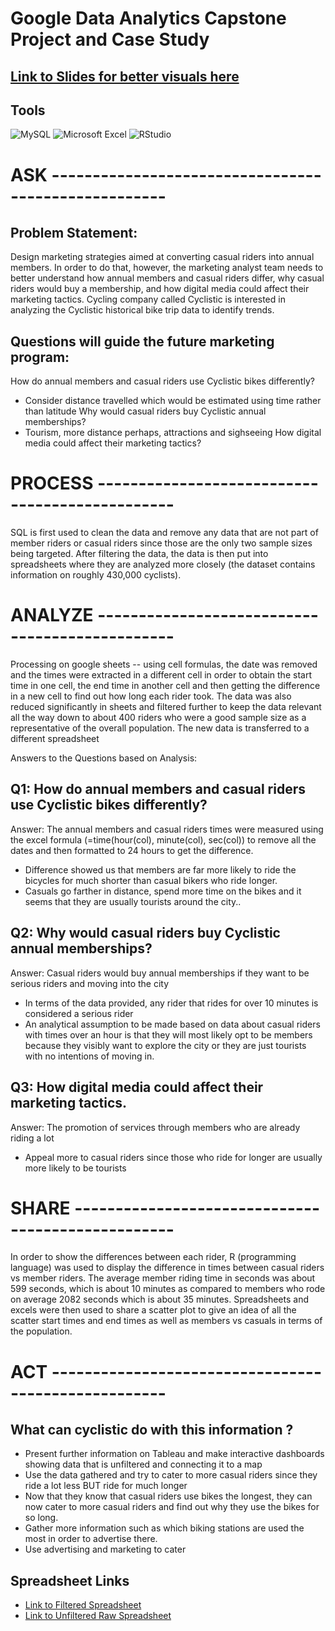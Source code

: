 # Google Data Analytics Capstone Project and Case Study
## [Link to Slides for better visuals here](https://docs.google.com/presentation/d/1w72tFtqQIUHG5KSLIH_DBT07t3_pwRnN-tJ7Zmjpxf4/edit?usp=sharing)

## Tools
![MySQL](https://img.shields.io/badge/mysql-%2300f.svg?style=for-the-badge&logo=mysql&logoColor=white)
![Microsoft Excel](https://img.shields.io/badge/Microsoft_Excel-217346?style=for-the-badge&logo=microsoft-excel&logoColor=white)
![RStudio](https://img.shields.io/badge/RStudio-4285F4?style=for-the-badge&logo=rstudio&logoColor=white)



##
# ASK ----------------------------------------------------
## Problem Statement: 
Design marketing strategies aimed at converting casual riders into annual members. In order to do that, however, the marketing analyst team needs to better understand how annual members and casual riders differ, why casual riders would buy a membership, and how digital media could affect their marketing tactics. Cycling company called Cyclistic is interested in analyzing the Cyclistic historical bike trip data to identify trends. 

## Questions will guide the future marketing program:
How do annual members and casual riders use Cyclistic bikes differently?
- Consider distance travelled which would be estimated using time rather than latitude
Why would casual riders buy Cyclistic annual memberships?
- Tourism, more distance perhaps, attractions and sighseeing
How digital media could affect their marketing tactics?

# PROCESS -----------------------------------------------

SQL is first used to clean the data and remove any data that are not part of member riders or casual riders since those are the only two sample sizes being targeted.
After filtering the data, the data is then put into spreadsheets where they are analyzed more closely (the dataset contains information on roughly 430,000 cyclists).

# ANALYZE -----------------------------------------------

Processing on google sheets -- using cell formulas, the date was removed and the times were extracted in a different cell in order to obtain the start time in one cell,  the end time in another cell and then getting the difference in a new cell to find out how long each rider took. The data was also reduced significantly in sheets and filtered further to keep the data relevant all the way down to about 400 riders who were a good sample size as a representative of the overall population. The new data is transferred to a different spreadsheet 

Answers to the Questions based on Analysis:
## Q1: How do annual members and casual riders use Cyclistic bikes differently?
Answer:  The annual members and casual riders times were measured using the excel formula (=time(hour(col), minute(col), sec(col)) to remove all the dates and then formatted to 24 hours to get the difference. 
- Difference showed us that members are far more likely to ride the bicycles for much shorter  than casual bikers who ride longer.
- Casuals go farther in distance, spend more time on the bikes and it seems that they are usually tourists around the city.. 
## Q2: Why would casual riders buy Cyclistic annual memberships?
Answer: Casual riders would buy annual memberships if they want to be serious riders and moving into the city
- In terms of the data provided, any rider that rides for over 10 minutes is considered a serious rider
- An analytical assumption to be made based on data about casual riders with times over an hour is that they will most likely opt to be members because they visibly want to explore the city or they are just tourists with no intentions of moving in.
## Q3: How digital media could affect their marketing tactics. 
Answer: The promotion of services through members who are already riding a lot
- Appeal more to casual riders since those who ride for longer are usually more likely to be tourists

# SHARE --------------------------------------------------

In order to show the differences between each rider, R (programming language) was used to display the difference in times between casual riders vs member riders.  The average member riding time in seconds was about 599 seconds, which is about 10 minutes as compared to members who rode on average 2082 seconds which is about 35 minutes.  Spreadsheets and excels were then used to share a scatter plot to give an idea of all the scatter start times and end times as well as members vs casuals in terms of the population. 


# ACT ----------------------------------------------------


## What can cyclistic do with this information ?
- Present further information on Tableau and make interactive dashboards showing data that is unfiltered and connecting it to a map
- Use the data gathered and try to cater to more casual riders since they ride a lot less BUT ride for much longer
- Now that they know that casual riders use bikes the longest, they can now cater to more casual riders and find out why they use the bikes for so long.
- Gather more information such as which biking stations are used the most in order to advertise there.
- Use advertising and marketing to cater
## Spreadsheet Links
- [Link to Filtered Spreadsheet](https://docs.google.com/spreadsheets/d/1TrIzjy23xh1zGCzlhD6lcWDaxceQRToZO4_JLwrw7Lw/edit#gid=0)
- [Link to Unfiltered Raw Spreadsheet](https://docs.google.com/spreadsheets/d/1NHBdTPRkSOUnPQoNU0Vk-9FrfsL4YlZrz612V-8N4Ec/edit#gid=1316045221)
		


